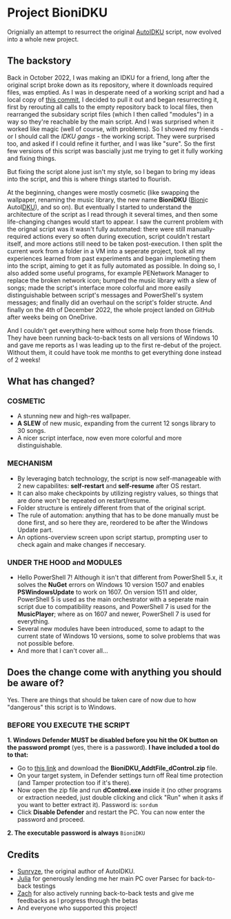 # Project BioniDKU
Orignially an attempt to resurrect the original [AutoIDKU](https://github.com/sunryze-git/AutoIDKU) script, now evolved into a whole new project.

## The backstory
Back in October 2022, I was making an IDKU for a friend, long after the original script broke down as its repository, where it downloads required files, was emptied. As I was in desperate need of a working script and had a local copy of [this commit](https://github.com/sunryze-git/AutoIDKU/tree/8f12315e667a36eb18f412eae669a86e6aeccc70), I decided to pull it out and began resurrecting it, first by rerouting all calls to the empty repository back to local files, then rearranged the subsidary script files (which I then called "modules") in a way so they're reachable by the main script. And I was surprised when it worked like magic (well of course, with problems). So I showed my friends - or I should call the *IDKU gangs* - the working script. They were surprised too, and asked if I could refine it further, and I was like "sure". So the first few versions of this script was bascially just me trying to get it fully working and fixing things. 

But fixing the script alone just isn't my style, so I began to bring my ideas into the script, and this is where things started to flourish.

At the beginning, changes were mostly cosmetic (like swapping the wallpaper, renaming the music library, the new name **BioniDKU** (<ins>Bioni</ins>c AutoI<ins>DKU</ins>), and so on). But eventually I started to understand the architecture of the script as I read through it several times, and then some life-changing changes would start to appear. I saw the current problem with the orignal script was it wasn't fully automated: there were still manually-required actions every so often during execution, script couldn't restart itself, and more actions still need to be taken post-execution. I then split the current work from a folder in a VM into a seperate project, took all my experiences learned from past experiments and began implemeting them into the script, aiming to get it as fully automated as possible. In doing so, I also added some useful programs, for example PENetwork Manager to replace the broken network icon; bumped the music library with a slew of songs; made the script's interface more colorful and more easily distinguishable between script's messages and PowerShell's system messages; and finally did an overhaul on the script's folder structe. And finally on the 4th of December 2022, the whole project landed on GitHub after weeks being on OneDrive. 

And I couldn't get everything here without some help from those friends. They have been running back-to-back tests on all versions of Windows 10 and gave me reports as I was leading up to the first re-debut of the project. Without them, it could have took me months to get everything done instead of 2 weeks!

## What has changed?
### COSMETIC
- A stunning new and high-res wallpaper.
- **A SLEW** of new music, expanding from the current 12 songs library to 30 songs.
- A nicer script interface, now even more colorful and more distinguishable.
### MECHANISM
- By leveraging batch technology, the script is now self-manageable with 2 new capabilites: **self-restart** and **self-resume** after OS restart.
- It can also make checkpoints by utilizing registry values, so things that are done won't be repeated on restart/resume.
- Folder structure is entirely different from that of the original script.
- The rule of automation: anything that has to be done manually must be done first, and so here they are, reordered to be after the Windows Update part.
- An options-overview screen upon script startup, prompting user to check again and make changes if neccesary.
### UNDER THE HOOD and MODULES
- Hello PowerShell 7! Although it isn't that different from PowerShell 5.x, it solves the **NuGet** errors on Windows 10 version 1507 and enables **PSWindowsUpdate** to work on 1607. On version 1511 and older, PowerShell 5 is used as the main orchestrator with a seperate main script due to compatibility reasons, and PowerShell 7 is used for the **MusicPlayer**; where as on 1607 and newer, PowerShell 7 is used for everything.
- Several new modules have been introduced, some to adapt to the current state of Windows 10 versions, some to solve problems that was not possible before.
- And more that I can't cover all...

## Does the change come with anything you should be aware of?
Yes. There are things that should be taken care of now due to how "dangerous" this script is to Windows.

### BEFORE YOU EXECUTE THE SCRIPT
**1. Windows Defender MUST be disabled before you hit the OK button on the password prompt** (yes, there is a password). **I have included a tool do to that:**
- Go to [this link](https://cutt.ly/BioniDKU-extras) and download the **BioniDKU_AddtFile_dControl.zip** file.
- On your target system, in Defender settings turn off Real time protection (and Tamper protection too if it's there).
- Now open the zip file and run **dControl.exe** inside it (no other programs or extraction needed, just double clicking and click "Run" when it asks if you want to better extract it). Password is: `sordum`
- Click **Disable Defender** and restart the PC. You can now enter the password and proceed.

**2. The executable password is always** `BioniDKU`

## Credits
- [Sunryze](https://github.com/sunryze-git), the original author of AutoIDKU.
- [Julia](https://www.youtube.com/channel/UC6D_Ee3rLteOhGe-qD0Ku3A) for generously lending me her main PC over Parsec for back-to-back testings
- [Zach](https://zachstechplace.carrd.co) for also actively running back-to-back tests and give me feedbacks as I progress through the betas
- And everyone who supported this project!
